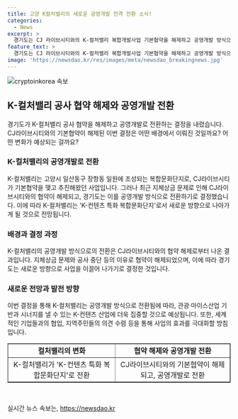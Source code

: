 ```yaml
---
title: 고양 K컬처밸리의 새로운 공영개발 전격 전환 소식!
categories:
  - News
excerpt: >
  경기도는 CJ 라이브시티와의 K-컬처밸리 복합개발사업 기본협약을 해제하고 공영개발 방식으로 전환한다. 고양시 일산동구 장항동에 조성된 K-컬처밸리는 CJ 라이브시티와의 협약 해제로 인해 새로운 전략이 필요해졌다. 이에 김현곤 경기도 경제부지사는 사업 전환과 관련, 법적 및 행정적 절차를 신속히 진행할 것이라 밝혔다. K-컬처밸리는 K-컨텐츠 특화 복합문화단지로 새롭게 탈바꿈하여, 지역경제와 관광산업에 긍정적인 효과를 가져올 것으로 전망된다.
feature_text: >
  경기도는 CJ 라이브시티와의 K-컬처밸리 복합개발사업 기본협약을 해제하고 공영개발 방식으로 전환한다. 고양시 일산동구 장항동에 조성된 K-컬처밸리는 CJ 라이브시티와의 협약 해제로 인해 새로운 전략이 필요해졌다. 이에 김현곤 경기도 경제부지사는 사업 전환과 관련, 법적 및 행정적 절차를 신속히 진행할 것이라 밝혔다. K-컬처밸리는 K-컨텐츠 특화 복합문화단지로 새롭게 탈바꿈하여, 지역경제와 관광산업에 긍정적인 효과를 가져올 것으로 전망된다.
image: 'https://newsdao.kr/res/images/meta/newsdao_breakingnews.jpg'
---
```


<p><img src="https://newsdao.kr/res/images/meta/newsdao_breakingnews.jpg" alt="cryptoinkorea 속보" /></p>

<h2 data-ke-size="size26">K-컬처밸리 공사 협약 해제와 공영개발 전환</h2>

<p data-ke-size="size16">경기도가 K-컬처밸리 공사 협약을 해제하고 공영개발로 전환하는 결정을 내렸습니다. CJ라이브시티와의 기본협약이 해제된 이번 결정은 어떤 배경에서 이뤄진 것일까요? 어떤 변화가 예상되는 걸까요?</p>

<h3>K-컬처밸리의 공영개발로 전환</h3>

<p data-ke-size="size16">K-컬처밸리는 고양시 일산동구 장항동 일원에 조성되는 복합문화단지로, CJ라이브시티가 기본협약을 맺고 추진해왔던 사업입니다. 그러나 최근 지체상금 문제로 인해 CJ라이브시티와의 협약이 해제되고, 경기도는 이를 공영개발 방식으로 전환하기로 결정했습니다. 이에 따라 K-컬처밸리는 'K-컨텐츠 특화 복합문화단지'로서 새로운 방향으로 나아가게 될 것으로 전망됩니다.</p>

<h3>배경과 결정 과정</h3>

<p data-ke-size="size16">K-컬처밸리의 공영개발 방식으로의 전환은 CJ라이브시티와의 협약 해제로부터 나온 결과입니다. 지체상금 문제와 공사 중단 등의 이유로 협약이 해제되었으며, 이에 따라 경기도는 새로운 방향으로 사업을 이끌어 나가기로 결정한 것입니다.</p>

<h3>새로운 전망과 발전 방향</h3>

<p data-ke-size="size16">이번 결정을 통해 K-컬처밸리는 공영개발 방식으로 전환됨에 따라, 관광·마이스산업 기반과 시너지를 낼 수 있는 K-컨텐츠 산업에 더욱 집중할 것으로 예상됩니다. 또한, 세계적인 기업들과의 협업, 지역주민들의 의견 수렴 등을 통해 사업의 효과를 극대화할 방침입니다.</p>

<table style="width: 100%;" border="1">
<tbody>
<tr>
<td style="text-align: center; height: 17px;"><b>컬처밸리의 변화</b></td>
<td style="text-align: center; height: 17px;"><b>협약 해제와 공영개발 전환</b></td>
</tr>
<tr>
<td style="text-align: center; height: 17px;">K-컬처밸리가 'K-컨텐츠 특화 복합문화단지'로 전환</td>
<td style="text-align: center; height: 17px;">CJ라이브시티와의 기본협약이 해제되고, 공영개발로 전환</td>
</tr>
</tbody>
</table>

<p data-ke-size="size16">&nbsp;</p>
실시간 뉴스 속보는, <a href="https://newsdao.kr" rel="dofollow">https://newsdao.kr</a>


